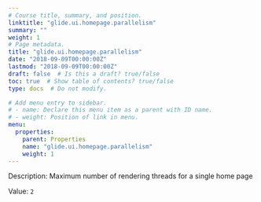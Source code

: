 ```yaml
---
# Course title, summary, and position.
linktitle: "glide.ui.homepage.parallelism"
summary: ""
weight: 1
# Page metadata.
title: "glide.ui.homepage.parallelism"
date: "2018-09-09T00:00:00Z"
lastmod: "2018-09-09T00:00:00Z"
draft: false  # Is this a draft? true/false
toc: true  # Show table of contents? true/false
type: docs  # Do not modify.

# Add menu entry to sidebar.
# - name: Declare this menu item as a parent with ID name.
# - weight: Position of link in menu.
menu:
  properties:
    parent: Properties
    name: "glide.ui.homepage.parallelism"
    weight: 1
---
```


Description: Maximum number of rendering threads for a single home page


Value: `2`